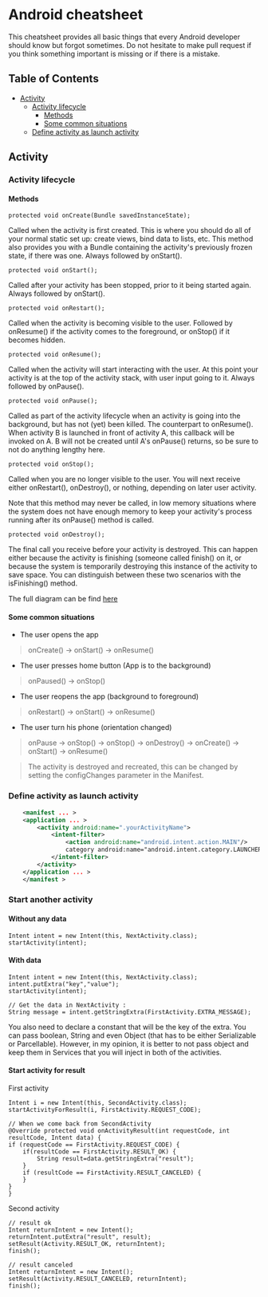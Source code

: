 # Android cheatsheet #

This cheatsheet provides all basic things that every Android developer should know but forgot sometimes. Do not hesitate to make pull request if you think something important is missing or if there is a mistake.

## Table of Contents
  - [Activity](#activity)
    - [Activity lifecycle](#activity_lifecycle)
        - [Methods](#methods)
        - [Some common situations](#some_common_situations)
    - [Define activity as launch activity](#define_activity_as_launch_activity)
    
## Activity ##
### Activity lifecycle ###

#### Methods ####
    protected void onCreate(Bundle savedInstanceState);

Called when the activity is first created. This is where you should do all of your normal static set up: 
create views, bind data to lists, etc. This method also provides you with a Bundle containing the 
activity's previously frozen state, if there was one. Always followed by onStart().

    protected void onStart();

Called after your activity has been stopped, prior to it being started again. Always followed by onStart().

    protected void onRestart();

Called when the activity is becoming visible to the user. Followed by onResume() if the activity comes to the foreground, or onStop() if it becomes hidden.

    protected void onResume();

Called when the activity will start interacting with the user. At this point your activity is at the top of the activity stack, with user input going to it. Always followed by onPause().

    protected void onPause();

Called as part of the activity lifecycle when an activity is going into the background, but has not (yet) been killed. The counterpart to onResume(). When activity B is launched in front of activity A, this callback will be invoked on A. B will not be created until A's onPause() returns, so be sure to not do anything lengthy here.

    protected void onStop();

Called when you are no longer visible to the user. You will next receive either onRestart(), onDestroy(), or nothing, depending on later user activity.

Note that this method may never be called, in low memory situations where the system does not have enough memory to keep your activity's process running after its onPause() method is called.

    protected void onDestroy();

The final call you receive before your activity is destroyed. This can happen either because the activity is finishing (someone called finish() on it, or because the system is temporarily destroying this instance of the activity to save space. You can distinguish between these two scenarios with the isFinishing() method.

The full diagram can be find [here](https://developer.android.com/images/activity_lifecycle.png)

#### Some common situations ####

* The user opens the app
>    onCreate() -> onStart() ->  onResume()

* The user presses home button (App is to the background)
>    onPaused() -> onStop()

* The user reopens the app (background to foreground)
>    onRestart() -> onStart() -> onResume()

* The user turn his phone (orientation changed)
> onPause -> onStop() -> onStop() -> onDestroy() -> onCreate() -> onStart() -> onResume()

> The activity is destroyed and recreated, this can be changed by setting the configChanges parameter in the Manifest.

### Define activity as launch activity
```xml
    <manifest ... >
	<application ... >
		<activity android:name=".yourActivityName"> 
			<intent-filter> 
				<action android:name="android.intent.action.MAIN"/> 
				category android:name="android.intent.category.LAUNCHER"/>
			</intent-filter> 
		</activity>
	</application ... >
    </manifest >
```

### Start another activity
#### Without any data ####

    Intent intent = new Intent(this, NextActivity.class);
    startActivity(intent);

#### With data  ####
    
    Intent intent = new Intent(this, NextActivity.class);
    intent.putExtra("key","value");
    startActivity(intent);
    
    // Get the data in NextActivity :
    String message = intent.getStringExtra(FirstActivity.EXTRA_MESSAGE);
    
You also need to declare a constant that will be the key of the extra. You can pass boolean, String and even Object (that has to be either Serializable or Parcellable). However, in my opinion, it is better to not pass object and keep them in Services that you will inject in both of the activities.

#### Start activity for result ####

First activity

    Intent i = new Intent(this, SecondActivity.class); 
    startActivityForResult(i, FirstActivity.REQUEST_CODE);
    
    // When we come back from SecondActivity
    @Override protected void onActivityResult(int requestCode, int resultCode, Intent data) {
	if (requestCode == FirstActivity.REQUEST_CODE) { 
		if(resultCode == FirstActivity.RESULT_OK) { 
			String result=data.getStringExtra("result");
		} 
		if (resultCode == FirstActivity.RESULT_CANCELED) { 
		} 
	} 
    }

Second activity

    // result ok
    Intent returnIntent = new Intent(); 
    returnIntent.putExtra("result", result); 
    setResult(Activity.RESULT_OK, returnIntent); 
    finish();
    
    // result canceled
    Intent returnIntent = new Intent(); 
    setResult(Activity.RESULT_CANCELED, returnIntent);
    finish();

